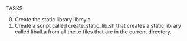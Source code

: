TASKS

0. Create the static library libmy.a
1. Create a script called create_static_lib.sh that creates a static library called liball.a from all the .c files that are in the current directory.
